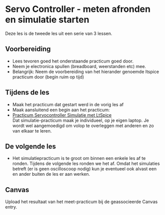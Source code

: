 # Servo Controller - meten afronden en simulatie starten

Deze les is de tweede les uit een serie van 3 lessen. 

## Voorbereiding
- Lees tevoren goed het onderstaande practicum goed door.
- Neem je electronica spullen (breadboard, weerstanden etc) mee.
- Belangrijk: Neem de voorbereiding van het hierander genoemde ltspice practicum door (begin ruim op tijd)

## Tijdens de les

- Maak het practicum dat gestart werd in de vorig les af
- Maak aansluitend een begin aan het practicum:
- [Practicum Servocontroller Simulatie met LtSpice](../../hardware-interfacing/basis-elektronica/ltspice/practicum-ltspice.md)     
Dat simulatie-practicum maak je individueel, op je eigen laptop. Je wordt wel aangemoedigd om volop te overleggen met anderen en zo van elkaar te leren.
  
## De volgende les
- Het simulatiepracticum is te groot om binnen een enkele les af te ronden. Tijdens de volgende les ronden we het af. Omdat het simulaties betreft (er is geen oscilloscoop nodig) kun je eventueel ook alvast een en ander buiten de les er aan werken.

## Canvas
Upload het resultaat van het meet-practicum bij de geassocieerde Canvas entry.